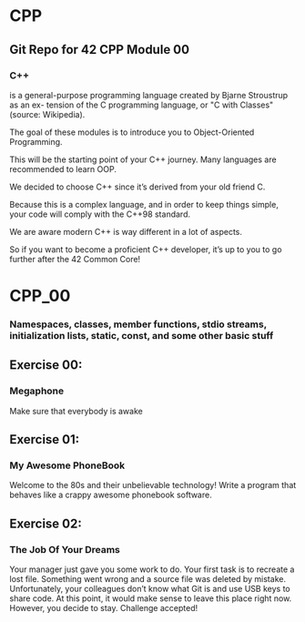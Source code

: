 # CPP

## Git Repo for 42 CPP Module 00

### C++

is a general-purpose programming language created by Bjarne Stroustrup as an ex- tension of the C programming language, or "C with Classes" (source: Wikipedia).



The goal of these modules is to introduce you to Object-Oriented Programming.

This will be the starting point of your C++ journey. Many languages are recommended to learn OOP.

We decided to choose C++ since it’s derived from your old friend C.

Because this is a complex language, and in order to keep things simple, your code will comply with the C++98 standard.

We are aware modern C++ is way different in a lot of aspects. 

So if you want to become a proficient C++ developer, it’s up to you to go further after the 42 Common Core!


# CPP_00
### Namespaces, classes, member functions, stdio streams, initialization lists, static, const, and some other basic stuff


## Exercise 00:
### Megaphone
Make sure that everybody is awake

## Exercise 01:
### My Awesome PhoneBook
Welcome to the 80s and their unbelievable technology! Write a program that behaves
like a crappy awesome phonebook software.

## Exercise 02:
### The Job Of Your Dreams
Your manager just gave you some work to do. Your first task is to recreate a
lost file. Something went wrong and a source file was deleted by mistake. Unfortunately,
your colleagues don’t know what Git is and use USB keys to share code. At this point, it
would make sense to leave this place right now. However, you decide to stay. Challenge
accepted!
